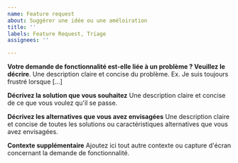 ```yaml
---
name: Feature request
about: Suggérer une idée ou une améloiration
title: ''
labels: Feature Request, Triage
assignees: ''

---
```


**Votre demande de fonctionnalité est-elle liée à un problème ? Veuillez le décrire**.
Une description claire et concise du problème. Ex. Je suis toujours frustré lorsque [...]

**Décrivez la solution que vous souhaitez**
Une description claire et concise de ce que vous voulez qu'il se passe.

**Décrivez les alternatives que vous avez envisagées**
Une description claire et concise de toutes les solutions ou caractéristiques alternatives que vous avez envisagées.

**Contexte supplémentaire**
Ajoutez ici tout autre contexte ou capture d'écran concernant la demande de fonctionnalité.

